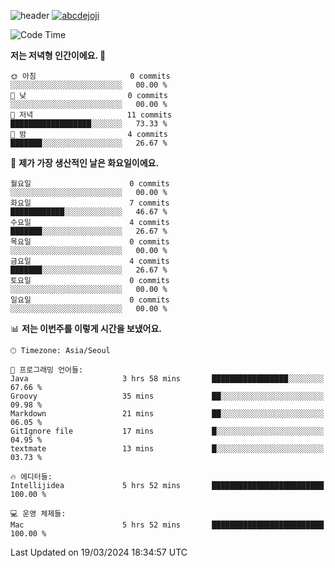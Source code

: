 ![header](https://capsule-render.vercel.app/api?type=transparent&fontColor=6b32af&height=200&text=Backend%20Developer&fontSize=60)
[![abcdejoji](https://github-readme-stats.vercel.app/api?username=abcdejoji&show_icons=true&theme=midnight-purple&locale=kr)](https://github.com/abcdejoji)

<!--START_SECTION:waka-->
![Code Time](http://img.shields.io/badge/Code%20Time-3%20hrs%2010%20mins-blue)

**저는 저녁형 인간이에요. 🦉** 

```text
🌞 아침                     0 commits           ░░░░░░░░░░░░░░░░░░░░░░░░░   00.00 % 
🌆 낮　                     0 commits           ░░░░░░░░░░░░░░░░░░░░░░░░░   00.00 % 
🌃 저녁                     11 commits          ██████████████████░░░░░░░   73.33 % 
🌙 밤　                     4 commits           ███████░░░░░░░░░░░░░░░░░░   26.67 % 
```
📅 **제가 가장 생산적인 날은 화요일이에요.** 

```text
월요일                      0 commits           ░░░░░░░░░░░░░░░░░░░░░░░░░   00.00 % 
화요일                      7 commits           ████████████░░░░░░░░░░░░░   46.67 % 
수요일                      4 commits           ███████░░░░░░░░░░░░░░░░░░   26.67 % 
목요일                      0 commits           ░░░░░░░░░░░░░░░░░░░░░░░░░   00.00 % 
금요일                      4 commits           ███████░░░░░░░░░░░░░░░░░░   26.67 % 
토요일                      0 commits           ░░░░░░░░░░░░░░░░░░░░░░░░░   00.00 % 
일요일                      0 commits           ░░░░░░░░░░░░░░░░░░░░░░░░░   00.00 % 
```


📊 **저는 이번주를 이렇게 시간을 보냈어요.** 

```text
🕑︎ Timezone: Asia/Seoul

💬 프로그래밍 언어들: 
Java                     3 hrs 58 mins       █████████████████░░░░░░░░   67.66 % 
Groovy                   35 mins             ██░░░░░░░░░░░░░░░░░░░░░░░   09.98 % 
Markdown                 21 mins             ██░░░░░░░░░░░░░░░░░░░░░░░   06.05 % 
GitIgnore file           17 mins             █░░░░░░░░░░░░░░░░░░░░░░░░   04.95 % 
textmate                 13 mins             █░░░░░░░░░░░░░░░░░░░░░░░░   03.73 % 

🔥 에디터들: 
Intellijidea             5 hrs 52 mins       █████████████████████████   100.00 % 

💻 운영 체제들: 
Mac                      5 hrs 52 mins       █████████████████████████   100.00 % 
```


 Last Updated on 19/03/2024 18:34:57 UTC
<!--END_SECTION:waka-->
